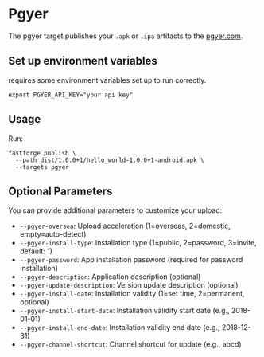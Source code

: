 # Pgyer

The pgyer target publishes your `.apk` or `.ipa` artifacts to the [pgyer.com](https://pgyer.com).

## Set up environment variables

requires some environment variables set up to run correctly.

```
export PGYER_API_KEY="your api key"
```

## Usage

Run:

```
fastforge publish \
  --path dist/1.0.0+1/hello_world-1.0.0+1-android.apk \
  --targets pgyer
```

## Optional Parameters

You can provide additional parameters to customize your upload:

- `--pgyer-oversea`: Upload acceleration (1=overseas, 2=domestic, empty=auto-detect)
- `--pgyer-install-type`: Installation type (1=public, 2=password, 3=invite, default: 1)
- `--pgyer-password`: App installation password (required for password installation)
- `--pgyer-description`: Application description (optional)
- `--pgyer-update-description`: Version update description (optional)
- `--pgyer-install-date`: Installation validity (1=set time, 2=permanent, optional)
- `--pgyer-install-start-date`: Installation validity start date (e.g., 2018-01-01)
- `--pgyer-install-end-date`: Installation validity end date (e.g., 2018-12-31)
- `--pgyer-channel-shortcut`: Channel shortcut for update (e.g., abcd)

